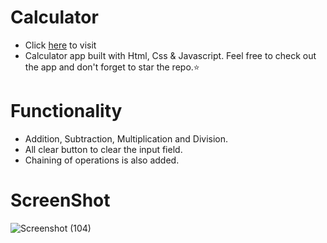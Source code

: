 # Calculator
- Click [here](https://parteeksana.github.io/calculator/) to visit
- Calculator app built with Html, Css &amp; Javascript. Feel free to check out the app and don't forget to star the repo.⭐

# Functionality
- Addition, Subtraction, Multiplication and Division.
- All clear button to clear the input field.
- Chaining of operations is also added.

# ScreenShot
![Screenshot (104)](https://user-images.githubusercontent.com/83344374/127032079-e6cd130c-4f5c-4bf5-ac11-aa0a33425260.png)
